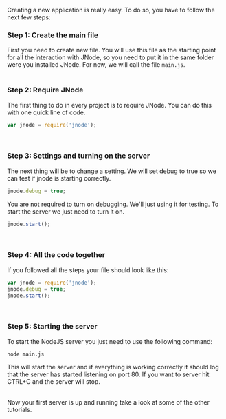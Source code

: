 Creating a new application is really easy. To do so, you have to follow the next few steps:
<br>

### Step 1: Create the main file
First you need to create new file. You will use this file as the starting point for all the interaction with JNode, so you need to put it in the same folder were you installed JNode. For now, we will call the file ```main.js```.
<br><br>

### Step 2: Require JNode
The first thing to do in every project is to require JNode. You can do this with one quick line of code.
```javascript
var jnode = require('jnode');
```
<br>

### Step 3: Settings and turning on the server
The next thing will be to change a setting. We will set debug to true so we can test if jnode is starting correctly.
```javascript
jnode.debug = true;
```
You are not required to turn on debugging. We'll just using it for testing. To start the server we just need to turn it on.
```javascript
jnode.start();
```
<br>

### Step 4: All the code together
If you followed all the steps your file should look like this:
```javascript
var jnode = require('jnode');
jnode.debug = true;
jnode.start();
```
<br>

### Step 5: Starting the server
To start the NodeJS server you just need to use the following command:
```
node main.js
```
This will start the server and if everything is working correctly it should log that the server has started listening on port 80. If you want to server hit CTRL+C and the server will stop.
<br><br>

Now your first server is up and running take a look at some of the other tutorials.
